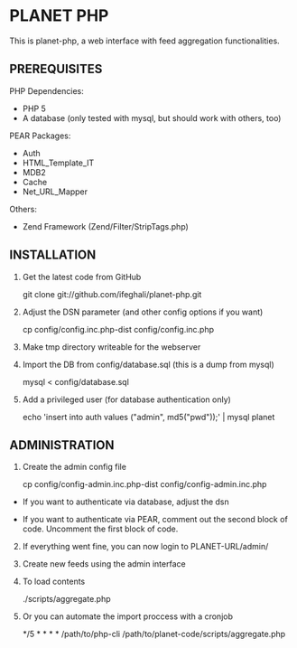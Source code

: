 PLANET PHP
==========

This is planet-php, a web interface with feed aggregation functionalities.


PREREQUISITES
-------------

PHP Dependencies:
- PHP 5
- A database (only tested with mysql, but should work with others, too)

PEAR Packages:
- Auth
- HTML_Template_IT
- MDB2
- Cache
- Net_URL_Mapper

Others:
- Zend Framework (Zend/Filter/StripTags.php)


INSTALLATION
------------

1. Get the latest code from GitHub

    git clone git://github.com/ifeghali/planet-php.git

2. Adjust the DSN parameter (and other config options if you want)

    cp config/config.inc.php-dist config/config.inc.php

3. Make tmp directory writeable for the webserver

3. Import the DB from config/database.sql (this is a dump from mysql)

    mysql < config/database.sql

4. Add a privileged user (for database authentication only)

    echo 'insert into auth values ("admin", md5("pwd"));' | mysql planet


ADMINISTRATION
--------------

1. Create the admin config file

    cp config/config-admin.inc.php-dist config/config-admin.inc.php

- If you want to authenticate via database, adjust the dsn

- If you want to authenticate via PEAR, comment out the second block
    of code. Uncomment the first block of code.

2. If everything went fine, you can now login to PLANET-URL/admin/

3. Create new feeds using the admin interface

4. To load contents

    ./scripts/aggregate.php

5. Or you can automate the import proccess with a cronjob

    */5 * * * * /path/to/php-cli /path/to/planet-code/scripts/aggregate.php

